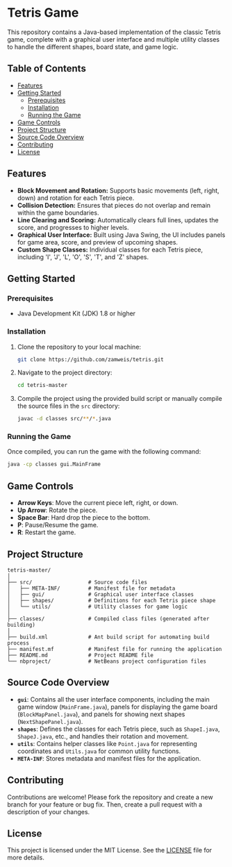 
# Tetris Game

This repository contains a Java-based implementation of the classic Tetris game, complete with a graphical user interface and multiple utility classes to handle the different shapes, board state, and game logic.

## Table of Contents

- [Features](#features)
- [Getting Started](#getting-started)
  - [Prerequisites](#prerequisites)
  - [Installation](#installation)
  - [Running the Game](#running-the-game)
- [Game Controls](#game-controls)
- [Project Structure](#project-structure)
- [Source Code Overview](#source-code-overview)
- [Contributing](#contributing)
- [License](#license)

## Features

- **Block Movement and Rotation:** Supports basic movements (left, right, down) and rotation for each Tetris piece.
- **Collision Detection:** Ensures that pieces do not overlap and remain within the game boundaries.
- **Line Clearing and Scoring:** Automatically clears full lines, updates the score, and progresses to higher levels.
- **Graphical User Interface:** Built using Java Swing, the UI includes panels for game area, score, and preview of upcoming shapes.
- **Custom Shape Classes:** Individual classes for each Tetris piece, including 'I', 'J', 'L', 'O', 'S', 'T', and 'Z' shapes.

## Getting Started

### Prerequisites

- Java Development Kit (JDK) 1.8 or higher

### Installation

1. Clone the repository to your local machine:
    ```bash
    git clone https://github.com/zamweis/tetris.git
    ```

2. Navigate to the project directory:
    ```bash
    cd tetris-master
    ```

3. Compile the project using the provided build script or manually compile the source files in the `src` directory:
    ```bash
    javac -d classes src/**/*.java
    ```

### Running the Game

Once compiled, you can run the game with the following command:

```bash
java -cp classes gui.MainFrame
```

## Game Controls

- **Arrow Keys**: Move the current piece left, right, or down.
- **Up Arrow**: Rotate the piece.
- **Space Bar**: Hard drop the piece to the bottom.
- **P**: Pause/Resume the game.
- **R**: Restart the game.

## Project Structure

```
tetris-master/
│
├── src/                  # Source code files
│   ├── META-INF/         # Manifest file for metadata
│   ├── gui/              # Graphical user interface classes
│   ├── shapes/           # Definitions for each Tetris piece shape
│   └── utils/            # Utility classes for game logic
│
├── classes/              # Compiled class files (generated after building)
│
├── build.xml             # Ant build script for automating build process
├── manifest.mf           # Manifest file for running the application
├── README.md             # Project README file
└── nbproject/            # NetBeans project configuration files
```

## Source Code Overview

- **`gui`**: Contains all the user interface components, including the main game window (`MainFrame.java`), panels for displaying the game board (`BlockMapPanel.java`), and panels for showing next shapes (`NextShapePanel.java`).
- **`shapes`**: Defines the classes for each Tetris piece, such as `ShapeI.java`, `ShapeJ.java`, etc., and handles their rotation and movement.
- **`utils`**: Contains helper classes like `Point.java` for representing coordinates and `Utils.java` for common utility functions.
- **`META-INF`**: Stores metadata and manifest files for the application.

## Contributing

Contributions are welcome! Please fork the repository and create a new branch for your feature or bug fix. Then, create a pull request with a description of your changes.

## License

This project is licensed under the MIT License. See the [LICENSE](LICENSE) file for more details.
